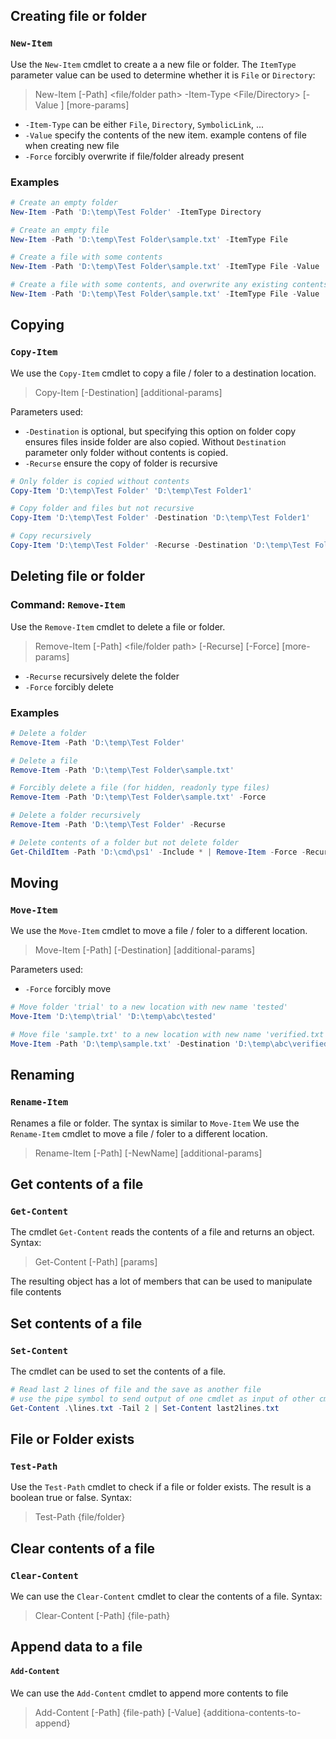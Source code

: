 
## Creating file or folder
### `New-Item`
Use the `New-Item` cmdlet to create a a new file or folder. The `ItemType` parameter value can be used to determine whether it is `File` or `Directory`:
> New-Item [-Path] <file/folder path> -Item-Type <File/Directory> [-Value <file-contents>] [more-params]
- `-Item-Type` can be either `File`, `Directory`, `SymbolicLink`, ...
- `-Value` specify the contents of the new item. example contens of file when creating new file
- `-Force` forcibly overwrite if file/folder already present

### Examples

```powershell
# Create an empty folder
New-Item -Path 'D:\temp\Test Folder' -ItemType Directory

# Create an empty file
New-Item -Path 'D:\temp\Test Folder\sample.txt' -ItemType File

# Create a file with some contents
New-Item -Path 'D:\temp\Test Folder\sample.txt' -ItemType File -Value 'sample content'

# Create a file with some contents, and overwrite any existing contents
New-Item -Path 'D:\temp\Test Folder\sample.txt' -ItemType File -Value 'sample content' -Force
```

## Copying
### `Copy-Item`
We use the `Copy-Item` cmdlet to copy a file / foler to a destination location.
> Copy-Item <path> [-Destination] <destination> [additional-params]

Parameters used:
* `-Destination` is optional, but specifying this option on folder copy ensures files inside folder are also copied. Without `Destination` parameter only folder without contents is copied.
* `-Recurse` ensure the copy of folder is recursive

```powershell
# Only folder is copied without contents
Copy-Item 'D:\temp\Test Folder' 'D:\temp\Test Folder1'

# Copy folder and files but not recursive
Copy-Item 'D:\temp\Test Folder' -Destination 'D:\temp\Test Folder1'

# Copy recursively
Copy-Item 'D:\temp\Test Folder' -Recurse -Destination 'D:\temp\Test Folder1'
```

## Deleting file or folder
### Command: `Remove-Item`
Use the `Remove-Item` cmdlet to delete a file or folder.
> Remove-Item [-Path] <file/folder path> [-Recurse] [-Force] [more-params]

- `-Recurse` recursively delete the folder
- `-Force` forcibly delete

### Examples

```powershell
# Delete a folder
Remove-Item -Path 'D:\temp\Test Folder'

# Delete a file
Remove-Item -Path 'D:\temp\Test Folder\sample.txt'

# Forcibly delete a file (for hidden, readonly type files)
Remove-Item -Path 'D:\temp\Test Folder\sample.txt' -Force

# Delete a folder recursively
Remove-Item -Path 'D:\temp\Test Folder' -Recurse

# Delete contents of a folder but not delete folder
Get-ChildItem -Path 'D:\cmd\ps1' -Include * | Remove-Item -Force -Recurse
```

## Moving
### `Move-Item`
We use the `Move-Item` cmdlet to move a file / foler to a different location.
> Move-Item [-Path] <path> [-Destination] <destination> [additional-params]

Parameters used:
- `-Force` forcibly move

```powershell
# Move folder 'trial' to a new location with new name 'tested'
Move-Item 'D:\temp\trial' 'D:\temp\abc\tested'

# Move file 'sample.txt' to a new location with new name 'verified.txt'
Move-Item -Path 'D:\temp\sample.txt' -Destination 'D:\temp\abc\verified.txt'
```

## Renaming
### `Rename-Item`
Renames a file or folder. The syntax is similar to `Move-Item`
We use the `Rename-Item` cmdlet to move a file / foler to a different location.
> Rename-Item [-Path] <path> [-NewName] <new-name> [additional-params]

## Get contents of a file
### `Get-Content`
The cmdlet `Get-Content` reads the contents of a file and returns an object. Syntax:
> Get-Content [-Path] <filename> [params]

The resulting object has a lot of members that can be used to manipulate file contents

## Set contents of a file
### `Set-Content`
The cmdlet can be used to set the contents of a file.

```powershell
# Read last 2 lines of file and the save as another file
# use the pipe symbol to send output of one cmdlet as input of other cmdlet
Get-Content .\lines.txt -Tail 2 | Set-Content last2lines.txt
```

## File or Folder exists
### `Test-Path`
Use the `Test-Path` cmdlet to check if a file or folder exists. The result is a boolean true or false. Syntax:
> Test-Path {file/folder}

## Clear contents of a file
### `Clear-Content`
We can use the `Clear-Content` cmdlet to clear the contents of a file. Syntax:
> Clear-Content [-Path] {file-path}

## Append data to a file
#### `Add-Content`
We can use the `Add-Content` cmdlet to append more contents to file
> Add-Content [-Path] {file-path} [-Value] {additiona-contents-to-append}




